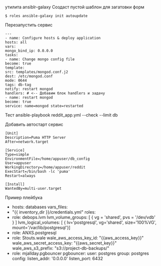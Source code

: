 утилита ansiblr-galaxy 
Создаст пустой шаблон для загатовки форм

```
$ roles ansible-galaxy init autoupdate
```


Перезапустить сервис
```
---
- name: Configure hosts & deploy application
hosts: all
vars:
mongo_bind_ip: 0.0.0.0
tasks:
- name: Change mongo config file
become: true
template:
src: templates/mongod.conf.j2
dest: /etc/mongod.conf
mode: 0644
tags: db-tag
notify: restart mongod
handlers: # <-- Добавим блок handlers и задачу
- name: restart mongod
become: true
service: name=mongod state=restarted
```

Тест
ansible-playbook reddit_app.yml --check --limit db

Добавить автостарт сервис

```
[Unit]
Description=Puma HTTP Server
After=network.target

[Service]
Type=simple
EnvironmentFile=/home/appuser/db_config
User=appuser
WorkingDirectory=/home/appuser/reddit
ExecStart=/bin/bash -lc 'puma'
Restart=always

[Install]
WantedBy=multi-user.target
```

Пример плейбука
- hosts: databases
vars_files:
- "{{ inventory_dir }}/credentials.yml"
roles:
- role: debops.lvm
lvm_volume_groups: [ { vg = 'shared', pvs = '/dev/vdb' } ]
lvm_logical_volumes: [ { lv='postgresql', vg='shared', size='100%VG',
mount='/var/lib/postgresql'}]
- role: ANXS.postgresql
- role: Stouts.wale
wale_aws_access_key_id: "{{aws_access_key}}"
wale_aws_secret_access_key: "{{aws_secret_key}}"
wale_aws_s3_prefix: "s3://project-db-backups/"
- role: mjallday.pgbouncer
pgbouncer:
user: postgres
group: postgres
config:
listen_addr: '0.0.0.0'
listen_port: 6432